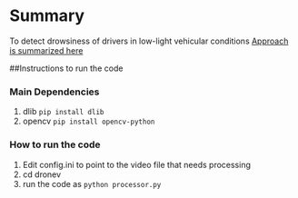 # Summary
To detect drowsiness of drivers in low-light vehicular conditions [Approach is summarized here](notes.md)

##Instructions to run the code

### Main Dependencies

1. dlib `pip install dlib`
2. opencv `pip install opencv-python`

### How to run the code
1. Edit config.ini to point to the video file that needs processing
2. cd dronev
3. run the code as `python processor.py`
